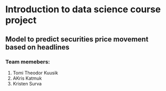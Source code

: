 # Introduction to data science course project
## Model to predict securities price movement based on headlines

### Team memebers:
1. Tomi Theodor Kuusik
2. AKris Katmuk
3. Kristen Surva
